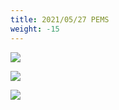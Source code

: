 ```yaml
---
title: 2021/05/27 PEMS
weight: -15
---
```




![](https://raw.githubusercontent.com/atmoschem/atmoschem.github.io/main/static/media/1workshop2021pems.png)

![](https://raw.githubusercontent.com/atmoschem/atmoschem.github.io/main/static/media/2workshop2021pems.png)

![](https://raw.githubusercontent.com/atmoschem/atmoschem.github.io/main/static/media/3workshop2021pems.png)


